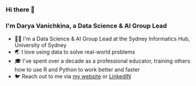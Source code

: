 ### Hi there 👋

### I'm Darya Vanichkina, a Data Science & AI Group Lead

- 👩‍💻 I'm a Data Science & AI Group Lead at the Sydney Informatics Hub, University of Sydney
- 🌏 I love using data to solve real-world problems
- 🎓 I've spent over a decade as a professional educator, training others how to use R and Python to work better and faster
- 🐦 Reach out to me via [my website](https://daryavanichkina.com/) or [LinkedIN](https://www.linkedin.com/in/daryavanichkina/)

